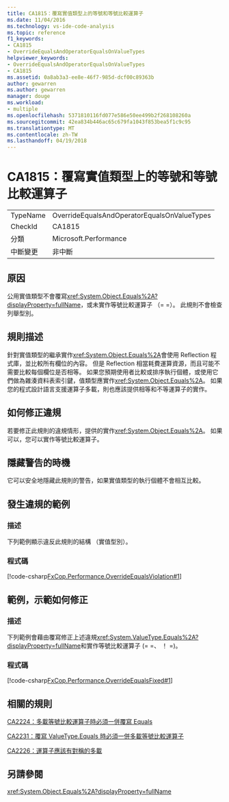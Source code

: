 ```yaml
---
title: CA1815：覆寫實值類型上的等號和等號比較運算子
ms.date: 11/04/2016
ms.technology: vs-ide-code-analysis
ms.topic: reference
f1_keywords:
- CA1815
- OverrideEqualsAndOperatorEqualsOnValueTypes
helpviewer_keywords:
- OverrideEqualsAndOperatorEqualsOnValueTypes
- CA1815
ms.assetid: 0a8ab3a3-ee8e-46f7-985d-dcf00c89363b
author: gewarren
ms.author: gewarren
manager: douge
ms.workload:
- multiple
ms.openlocfilehash: 5371810116fd077e586e50ee499b2f268108260a
ms.sourcegitcommit: 42ea834b446ac65c679fa1043f853bea5f1c9c95
ms.translationtype: MT
ms.contentlocale: zh-TW
ms.lasthandoff: 04/19/2018
---
```

# <a name="ca1815-override-equals-and-operator-equals-on-value-types"></a>CA1815：覆寫實值類型上的等號和等號比較運算子
|||
|-|-|
|TypeName|OverrideEqualsAndOperatorEqualsOnValueTypes|
|CheckId|CA1815|
|分類|Microsoft.Performance|
|中斷變更|非中斷|

## <a name="cause"></a>原因
 公用實值類型不會覆寫<xref:System.Object.Equals%2A?displayProperty=fullName>，或未實作等號比較運算子 （= =）。 此規則不會檢查列舉型別。

## <a name="rule-description"></a>規則描述
 針對實值類型的繼承實作<xref:System.Object.Equals%2A>會使用 Reflection 程式庫，並比較所有欄位的內容。 但是 Reflection 相當耗費運算資源，而且可能不需要比較每個欄位是否相等。 如果您預期使用者比較或排序執行個體，或使用它們做為雜湊資料表索引鍵，值類型應實作<xref:System.Object.Equals%2A>。 如果您的程式設計語言支援運算子多載，則也應該提供相等和不等運算子的實作。

## <a name="how-to-fix-violations"></a>如何修正違規
 若要修正此規則的違規情形，提供的實作<xref:System.Object.Equals%2A>。 如果可以，您可以實作等號比較運算子。

## <a name="when-to-suppress-warnings"></a>隱藏警告的時機
 它可以安全地隱藏此規則的警告，如果實值類型的執行個體不會相互比較。

## <a name="example-of-a-violation"></a>發生違規的範例

### <a name="description"></a>描述
 下列範例顯示違反此規則的結構 （實值型別）。

### <a name="code"></a>程式碼
 [!code-csharp[FxCop.Performance.OverrideEqualsViolation#1](../code-quality/codesnippet/CSharp/ca1815-override-equals-and-operator-equals-on-value-types_1.cs)]

## <a name="example-of-how-to-fix"></a>範例，示範如何修正

### <a name="description"></a>描述
 下列範例會藉由覆寫修正上述違規<xref:System.ValueType.Equals%2A?displayProperty=fullName>和實作等號比較運算子 (= =、 ！ =)。

### <a name="code"></a>程式碼
 [!code-csharp[FxCop.Performance.OverrideEqualsFixed#1](../code-quality/codesnippet/CSharp/ca1815-override-equals-and-operator-equals-on-value-types_2.cs)]

## <a name="related-rules"></a>相關的規則
 [CA2224：多載等號比較運算子時必須一併覆寫 Equals](../code-quality/ca2224-override-equals-on-overloading-operator-equals.md)

 [CA2231：覆寫 ValueType.Equals 時必須一併多載等號比較運算子](../code-quality/ca2231-overload-operator-equals-on-overriding-valuetype-equals.md)

 [CA2226：運算子應該有對稱的多載](../code-quality/ca2226-operators-should-have-symmetrical-overloads.md)

## <a name="see-also"></a>另請參閱
 <xref:System.Object.Equals%2A?displayProperty=fullName>